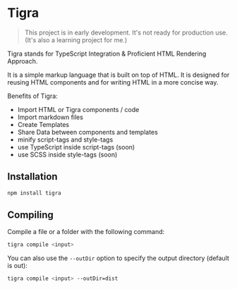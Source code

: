 # Tigra

> This project is in early development. It's not ready for production use. (It's also a learning project for me.)

Tigra stands for TypeScript Integration & Proficient HTML Rendering Approach. <br/>

It is a simple markup language that is built on top of HTML. It is designed for reusing HTML components and for writing HTML in a more concise way.

Benefits of Tigra:
- Import HTML or Tigra components / code
- Import markdown files
- Create Templates
- Share Data between components and templates
- minify script-tags and style-tags
- use TypeScript inside script-tags (soon)
- use SCSS inside style-tags (soon)

## Installation

```sh
npm install tigra
```

## Compiling

Compile a file or a folder with the following command:

```sh
tigra compile <input>
```

You can also use the `--outDir` option to specify the output directory (default is out):

```sh
tigra compile <input> --outDir=dist
```